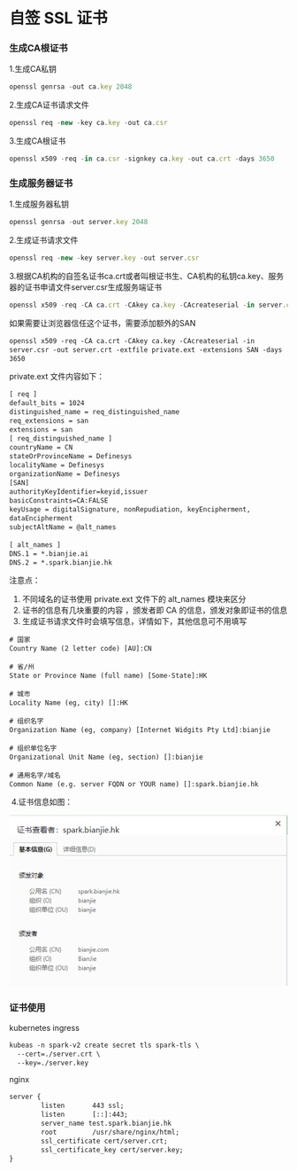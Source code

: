 # 自签 SSL 证书

### 生成CA根证书

1.生成CA私钥

```javascript
openssl genrsa -out ca.key 2048
```

2.生成CA证书请求文件

```javascript
openssl req -new -key ca.key -out ca.csr
```

3.生成CA根证书

```javascript
openssl x509 -req -in ca.csr -signkey ca.key -out ca.crt -days 3650
```

### 生成服务器证书

1.生成服务器私钥

```javascript
openssl genrsa -out server.key 2048
```

2.生成证书请求文件

```javascript
openssl req -new -key server.key -out server.csr
```

3.根据CA机构的自签名证书ca.crt或者叫根证书生、CA机构的私钥ca.key、服务器的证书申请文件server.csr生成服务端证书

```javascript
openssl x509 -req -CA ca.crt -CAkey ca.key -CAcreateserial -in server.csr -out server.crt -days 3650
```

如果需要让浏览器信任这个证书，需要添加额外的SAN

```
openssl x509 -req -CA ca.crt -CAkey ca.key -CAcreateserial -in server.csr -out server.crt -extfile private.ext -extensions SAN -days 3650
```

private.ext 文件内容如下：

```
[ req ]
default_bits = 1024
distinguished_name = req_distinguished_name
req_extensions = san
extensions = san
[ req_distinguished_name ]
countryName = CN
stateOrProvinceName = Definesys
localityName = Definesys
organizationName = Definesys
[SAN]
authorityKeyIdentifier=keyid,issuer
basicConstraints=CA:FALSE
keyUsage = digitalSignature, nonRepudiation, keyEncipherment, dataEncipherment
subjectAltName = @alt_names

[ alt_names ]
DNS.1 = *.bianjie.ai
DNS.2 = *.spark.bianjie.hk
```

注意点：

1. 不同域名的证书使用  private.ext 文件下的  alt_names  模块来区分
2. 证书的信息有几块重要的内容 ，颁发者即 CA 的信息，颁发对象即证书的信息
3. 生成证书请求文件时会填写信息，详情如下，其他信息可不用填写

```
# 国家
Country Name (2 letter code) [AU]:CN

# 省/州
State or Province Name (full name) [Some-State]:HK

# 城市
Locality Name (eg, city) []:HK

# 组织名字
Organization Name (eg, company) [Internet Widgits Pty Ltd]:bianjie

# 组织单位名字
Organizational Unit Name (eg, section) []:bianjie

# 通用名字/域名
Common Name (e.g. server FQDN or YOUR name) []:spark.bianjie.hk
```

​	4.证书信息如图：

![image-20231213113417396](自签证书.assets/image-20231213113417396.png)

### 证书使用

kubernetes ingress

```
kubeas -n spark-v2 create secret tls spark-tls \
  --cert=./server.crt \
  --key=./server.key
```

nginx

```
server {
        listen       443 ssl;
        listen       [::]:443;
        server_name test.spark.bianjie.hk
        root         /usr/share/nginx/html;
		ssl_certificate cert/server.crt;  
		ssl_certificate_key cert/server.key; 
}
```

